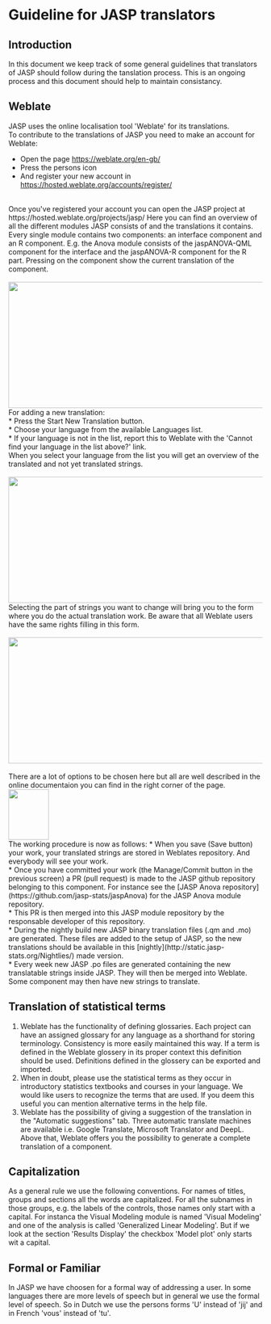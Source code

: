 # Guideline for JASP translators

## Introduction
In this document we keep track of some general guidelines that translators of JASP should follow during the tanslation process. This is an ongoing process and this document should help to maintain consistancy. 

## Weblate
JASP uses the online localisation tool 'Weblate' for its translations. <br>To contribute to the translations of JASP you need to make an account for Weblate:<br>
* Open the page https://weblate.org/en-gb/  
* Press the persons icon  
* And register your new account in https://hosted.weblate.org/accounts/register/
<br>
Once you've registered your account you can open the JASP project at https://hosted.weblate.org/projects/jasp/
Here you can find an overview of all the different modules JASP consists of and the translations it contains. Every single module contains two components: an interface component and an R component. 
E.g. the Anova module consists of the jaspANOVA-QML component for the interface and the jaspANOVA-R component for the R part. Pressing on the component show the current translation of the component.<br><br>
<img src="https://static.jasp-stats.org/images/Weblate-component.png" width="800" height="250" /><br>For adding a new translation:<br>
* Press the Start New Translation button.<br>
* Choose your language from the available Languages list.<br>
* If your language is not in the list, report this to Weblate with the 'Cannot find your language in the list above?' link.
<br>
When you select your language from the list you will get an overview of the translated and not yet translated strings.<br><br>
<img src="https://static.jasp-stats.org/images/Weblate-Chosen-Dutch.png" width="800" height="250" /> <br>
Selecting the part of strings you want to change will bring you to the form where you do the actual translation work. Be aware that all Weblate users have the same rights filling in this form.<br><br>
<img src="https://static.jasp-stats.org/images/Weblate-Dutch.png" width="800" height="250" /> <br><br>
There are a lot of options to be chosen here but all are well described in the online documentaion you can find in the right corner of the page. <br><img src="https://static.jasp-stats.org/images/Weblate-Documentation.png" width="80" height="100" /> <br>The working procedure is now as follows:  
*  When you save (Save button) your work, your translated strings are stored in Weblates repository. And everybody will see your work.<br>  
*  Once you have committed your work (the Manage/Commit button in the previous screen) a PR (pull request) is made to the JASP github repository belonging to this component.  For instance see the [JASP Anova repository](https://github.com/jasp-stats/jaspAnova) for the JASP Anova module repository.<br>  
*  This PR is then merged into this JASP module repository by the responsable developer of this repository.<br>  
*  During the nightly build new JASP binary translation files (.qm and .mo) are generated. These files are added to the setup of JASP, so the new translations should be available in this [nightly](http://static.jasp-stats.org/Nightlies/) made version.<br>
*  Every week new JASP .po files are generated containing the new translatable strings inside JASP. They will then be merged into Weblate. Some component may then have new strings to translate.<br>

## Translation of statistical terms
1. Weblate has the functionality of defining glossaries. Each project can have an assigned glossary for any language as a shorthand for storing terminology. Consistency is more easily maintained this way. If a term is defined in the Weblate glossery in its proper context this definition should be used. Definitions defined in the glossery can be exported and imported.
2. When in doubt, please use the statistical terms as they occur in introductory statistics textbooks and courses in your language. We would like users to recognize the terms that are used. If you deem this useful you can mention alternative terms in the help file.   
3. Weblate has the possibility of giving a suggestion of the translation in the "Automatic suggestions" tab. Three automatic translate machines are available i.e. Google Translate, Microsoft Translator and DeepL. Above that, Weblate offers you the possibility to generate a complete translation of a component.

## Capitalization
As a general rule we use the following conventions. For names of titles, groups and sections all the words are capitalized. For all the subnames in those groups, e.g. the labels of the controls, those names only start with a capital. For instanca the Visual Modeling module is named 'Visual Modeling' and one of the analysis is called 'Generalized Linear Modeling'. But if we look at the section 'Results Display' the checkbox 'Model plot' only starts wit a capital.


## Formal or Familiar 
In JASP we have choosen for a formal way of addressing a user. In some languages there are more levels of speech but in general we use the formal level of speech. So in Dutch we use the persons forms 'U' instead of 'jij' and in French 'vous' instead of 'tu'. 



